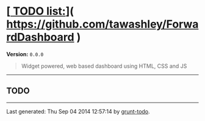 # [[ TODO list:](https://github.com/tawashley/ForwardDashboard)]( https://github.com/tawashley/ForwardDashboard )

**Version:** `0.0.0`

> Widget powered, web based dashboard using HTML, CSS and JS

* * *

## TODO


* * *

Last generated: Thu Sep 04 2014 12:57:14 by [grunt-todo](https://github.com/leny/grunt-todo).
